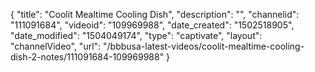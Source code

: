 {
    "title": "Coolit Mealtime Cooling Dish",
    "description": "",
    "channelid": "111091684",
    "videoid": "109969988",
    "date_created": "1502518905",
    "date_modified": "1504049174",
    "type": "captivate",
    "layout": "channelVideo",
    "url": "\/bbbusa-latest-videos\/coolit-mealtime-cooling-dish-2-notes\/111091684-109969988"
}